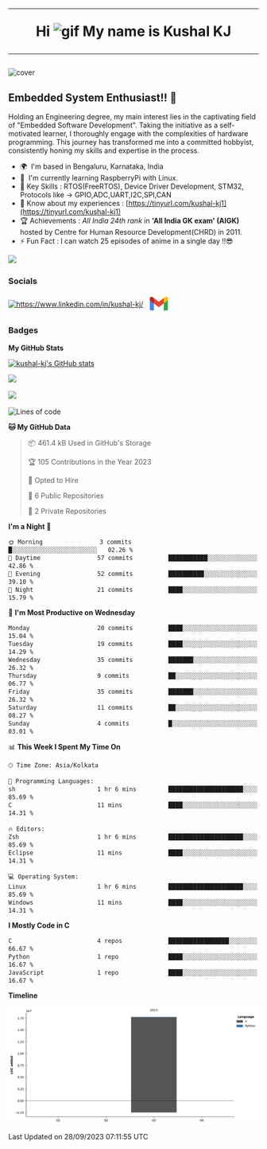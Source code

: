 <h1 align=center><hr>Hi <img src="https://user-images.githubusercontent.com/18350557/176309783-0785949b-9127-417c-8b55-ab5a4333674e.gif" alt="gif" height="32" width="32"> My name is Kushal KJ<hr></h1>

![cover](https://graph.org/file/53c59396be94840a1cc66.jpg)

Embedded System Enthusiast!! 🤖
----------------------------

Holding an Engineering degree, my main interest lies in the captivating field of "Embedded Software Development". Taking the initiative as a self-motivated learner, I thoroughly engage with the complexities of hardware programming. This journey has transformed me into a committed hobbyist, consistently honing my skills and expertise in the process.

* 🌍  I'm based in Bengaluru, Karnataka, India
* 🧠  I'm currently learning RaspberryPi with Linux.
* 🔑  Key Skills : RTOS(FreeRTOS), Device Driver Development, STM32, Protocols like -> GPIO,ADC,UART,I2C,SPI,CAN
* 📄  Know about my experiences : [https://tinyurl.com/kushal-kj1](https://tinyurl.com/kushal-kj1)
* 🏆  Achievements : *All India 24th rank* in **'All India GK exam' (AIGK)** hosted by Centre for Human Resource Development(CHRD) in 2011.
* ⚡  Fun Fact : I can watch 25 episodes of anime in a single day !!😎

<a href="https://www.github.com/kushal-kj" target="_blank" rel="noreferrer"><img
src="https://img.shields.io/github/followers/kushal-kj?logo=github&style=for-the-badge&color=0891b2&labelColor=1c1917" /></a>

### Socials
<p align="left">
<a href="https://www.linkedin.com/in/kushal-kj/" target="blank"><img align="center" src="https://raw.githubusercontent.com/rahuldkjain/github-profile-readme-generator/master/src/images/icons/Social/linked-in-alt.svg" alt="https://www.linkedin.com/in/kushal-kj/" height="30" width="40" /></a>
&nbsp;
<a href="mailto:kushal.kuramkote@gmail.com" target="blank"><img align="center" src="https://raw.githubusercontent.com/github/explore/8f19e4dbbf13418dc1b1d58bb265953553c15a46/topics/gmail/gmail.png" alt="https://www.linkedin.com/in/kushal-kj/" height="40" width="40" /></a>
</p>


### Badges

<b>My GitHub Stats</b>

<a href="http://www.github.com/kushal-kj"><img src="https://github-readme-edit.vercel.app/api?username=kushal-kj&show_icons=true&hide=&count_private=true&title_color=0891b2&text_color=ffffff&icon_color=0891b2&bg_color=1c1917&hide_border=true&show_icons=true" alt="kushal-kj's GitHub stats" /></a>

<a href="http://www.github.com/kushal-kj"><img src="https://github-readme-streak-stats.herokuapp.com/?user=kushal-kj&stroke=ffffff&background=1c1917&ring=0891b2&fire=0891b2&currStreakNum=ffffff&currStreakLabel=0891b2&sideNums=ffffff&sideLabels=ffffff&dates=ffffff&hide_border=true" /></a>

![](https://komarev.com/ghpvc/?username=kushal-kj)

<!--START_SECTION:waka-->
![Lines of code](https://img.shields.io/badge/From%20Hello%20World%20I%27ve%20Written-17.7%20million%20lines%20of%20code-blue)

**🐱 My GitHub Data** 

> 📦 461.4 kB Used in GitHub's Storage 
 > 
> 🏆 105 Contributions in the Year 2023
 > 
> 💼 Opted to Hire
 > 
> 📜 6 Public Repositories 
 > 
> 🔑 2 Private Repositories 
 > 
**I'm a Night 🦉** 

```text
🌞 Morning                3 commits           █░░░░░░░░░░░░░░░░░░░░░░░░   02.26 % 
🌆 Daytime                57 commits          ███████████░░░░░░░░░░░░░░   42.86 % 
🌃 Evening                52 commits          ██████████░░░░░░░░░░░░░░░   39.10 % 
🌙 Night                  21 commits          ████░░░░░░░░░░░░░░░░░░░░░   15.79 % 
```
📅 **I'm Most Productive on Wednesday** 

```text
Monday                   20 commits          ████░░░░░░░░░░░░░░░░░░░░░   15.04 % 
Tuesday                  19 commits          ████░░░░░░░░░░░░░░░░░░░░░   14.29 % 
Wednesday                35 commits          ███████░░░░░░░░░░░░░░░░░░   26.32 % 
Thursday                 9 commits           ██░░░░░░░░░░░░░░░░░░░░░░░   06.77 % 
Friday                   35 commits          ███████░░░░░░░░░░░░░░░░░░   26.32 % 
Saturday                 11 commits          ██░░░░░░░░░░░░░░░░░░░░░░░   08.27 % 
Sunday                   4 commits           █░░░░░░░░░░░░░░░░░░░░░░░░   03.01 % 
```


📊 **This Week I Spent My Time On** 

```text
🕑︎ Time Zone: Asia/Kolkata

💬 Programming Languages: 
sh                       1 hr 6 mins         █████████████████████░░░░   85.69 % 
C                        11 mins             ████░░░░░░░░░░░░░░░░░░░░░   14.31 % 

🔥 Editors: 
Zsh                      1 hr 6 mins         █████████████████████░░░░   85.69 % 
Eclipse                  11 mins             ████░░░░░░░░░░░░░░░░░░░░░   14.31 % 

💻 Operating System: 
Linux                    1 hr 6 mins         █████████████████████░░░░   85.69 % 
Windows                  11 mins             ████░░░░░░░░░░░░░░░░░░░░░   14.31 % 
```

**I Mostly Code in C** 

```text
C                        4 repos             █████████████████░░░░░░░░   66.67 % 
Python                   1 repo              ████░░░░░░░░░░░░░░░░░░░░░   16.67 % 
JavaScript               1 repo              ████░░░░░░░░░░░░░░░░░░░░░   16.67 % 
```



**Timeline**

![Lines of Code chart](https://raw.githubusercontent.com/kushal-kj/kushal-kj/main/assets/bar_graph.png)


 Last Updated on 28/09/2023 07:11:55 UTC
<!--END_SECTION:waka-->
